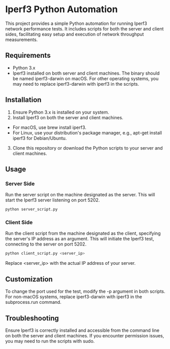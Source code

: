 # Iperf3 Python Automation 

This project provides a simple Python automation for running Iperf3 network performance tests. It includes scripts for both the server and client sides, facilitating easy setup and execution of network throughput measurements.

## Requirements
- Python 3.x
- Iperf3 installed on both server and client machines. The binary should be named iperf3-darwin on macOS. For other operating systems, you may need to replace iperf3-darwin with iperf3 in the scripts.

## Installation
1. Ensure Python 3.x is installed on your system.
2. Install Iperf3 on both the server and client machines.
- For macOS, use brew install iperf3.
- For Linux, use your distribution's package manager, e.g., apt-get install iperf3 for Debian/Ubuntu.
3. Clone this repository or download the Python scripts to your server and client machines.

## Usage
### Server Side
Run the server script on the machine designated as the server. This will start the Iperf3 server listening on port 5202.
```python
python server_script.py
```

### Client Side
Run the client script from the machine designated as the client, specifying the server's IP address as an argument. This will initiate the Iperf3 test, connecting to the server on port 5202.
```python
python client_script.py <server_ip>
```
>
Replace <server_ip> with the actual IP address of your server.

## Customization
To change the port used for the test, modify the -p argument in both scripts.
For non-macOS systems, replace iperf3-darwin with iperf3 in the subprocess.run command.

## Troubleshooting
Ensure Iperf3 is correctly installed and accessible from the command line on both the server and client machines. If you encounter permission issues, you may need to run the scripts with sudo.
